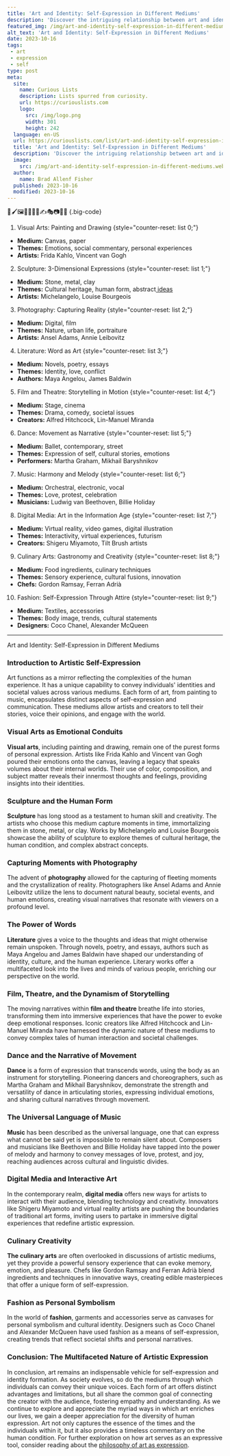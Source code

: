 ```yaml
---
title: 'Art and Identity: Self-Expression in Different Mediums'
description: 'Discover the intriguing relationship between art and identity as it unfolds through various mediums, igniting your curious mind along the way.'
featured_img: /img/art-and-identity-self-expression-in-different-mediums.webp
alt_text: 'Art and Identity: Self-Expression in Different Mediums'
date: 2023-10-16
tags:
 - art
 - expression
 - self
type: post
meta:
  site:
    name: Curious Lists
    description: Lists spurred from curiosity.
    url: https://curiouslists.com
    logo:
      src: /img/logo.png
      width: 301
      height: 242
  language: en-US
  url: https://curiouslists.com/list/art-and-identity-self-expression-in-different-mediums
  title: 'Art and Identity: Self-Expression in Different Mediums'
  description: 'Discover the intriguing relationship between art and identity as it unfolds through various mediums, igniting your curious mind along the way.'
  image:
    src: /img/art-and-identity-self-expression-in-different-mediums.webp
  author:
    name: Brad Allenf Fisher
  published: 2023-10-16
  modified: 2023-10-16
---
```



🎨🖌️🖼️👩‍🎨🧑‍🎨✍️🎭📷🎥🎶 {.big-code}

1. Visual Arts: Painting and Drawing {style="counter-reset: list 0;"}
  - **Medium:** Canvas, paper
  - **Themes:** Emotions, social commentary, personal experiences
  - **Artists:** Frida Kahlo, Vincent van Gogh

2. Sculpture: 3-Dimensional Expressions {style="counter-reset: list 1;"}
  - **Medium:** Stone, metal, clay
  - **Themes:** Cultural heritage, human form, abstract[  ideas](https://curiouslists.com/list/cultural-narratives-explored-through-artistic-expression)
  - **Artists:** Michelangelo, Louise Bourgeois

3. Photography: Capturing Reality {style="counter-reset: list 2;"}
  - **Medium:** Digital, film
  - **Themes:** Nature, urban life, portraiture
  - **Artists:** Ansel Adams, Annie Leibovitz

4. Literature: Word as Art {style="counter-reset: list 3;"}
  - **Medium:** Novels, poetry, essays
  - **Themes:** Identity, love, conflict
  - **Authors:** Maya Angelou, James Baldwin

5. Film and Theatre: Storytelling in Motion {style="counter-reset: list 4;"}
  - **Medium:** Stage, cinema
  - **Themes:** Drama, comedy, societal issues
  - **Creators:** Alfred Hitchcock, Lin-Manuel Miranda

6. Dance: Movement as Narrative {style="counter-reset: list 5;"}
  - **Medium:** Ballet, contemporary, street
  - **Themes:** Expression of self, cultural stories, emotions
  - **Performers:** Martha Graham, Mikhail Baryshnikov

7. Music: Harmony and Melody {style="counter-reset: list 6;"}
  - **Medium:** Orchestral, electronic, vocal
  - **Themes:** Love, protest, celebration
  - **Musicians:** Ludwig van Beethoven, Billie Holiday

8. Digital Media: Art in the Information Age {style="counter-reset: list 7;"}
  - **Medium:** Virtual reality, video games, digital illustration
  - **Themes:** Interactivity, virtual experiences, futurism
  - **Creators:** Shigeru Miyamoto, Tilt Brush artists

9. Culinary Arts: Gastronomy and Creativity {style="counter-reset: list 8;"}
  - **Medium:** Food ingredients, culinary techniques
  - **Themes:** Sensory experience, cultural fusions, innovation
  - **Chefs:** Gordon Ramsay, Ferran Adrià

10. Fashion: Self-Expression Through Attire {style="counter-reset: list 9;"}
  - **Medium:** Textiles, accessories
  - **Themes:** Body image, trends, cultural statements
  - **Designers:** Coco Chanel, Alexander McQueen

---

Art and Identity: Self-Expression in Different Mediums

### Introduction to Artistic Self-Expression
Art functions as a mirror reflecting the complexities of the human experience. It has a unique capability to convey individuals' identities and societal values across various mediums. Each form of art, from painting to music, encapsulates distinct aspects of self-expression and communication. These mediums allow artists and creators to tell their stories, voice their opinions, and engage with the world.

### Visual Arts as Emotional Conduits
**Visual arts**, including painting and drawing, remain one of the purest forms of personal expression. Artists like Frida Kahlo and Vincent van Gogh poured their emotions onto the canvas, leaving a legacy that speaks volumes about their internal worlds. Their use of color, composition, and subject matter reveals their innermost thoughts and feelings, providing insights into their identities.

### Sculpture and the Human Form
**Sculpture** has long stood as a testament to human skill and creativity. The artists who choose this medium capture moments in time, immortalizing them in stone, metal, or clay. Works by Michelangelo and Louise Bourgeois showcase the ability of sculpture to explore themes of cultural heritage, the human condition, and complex abstract concepts.

### Capturing Moments with Photography
The advent of **photography** allowed for the capturing of fleeting moments and the crystallization of reality. Photographers like Ansel Adams and Annie Leibovitz utilize the lens to document natural beauty, societal events, and human emotions, creating visual narratives that resonate with viewers on a profound level.

### The Power of Words
**Literature** gives a voice to the thoughts and ideas that might otherwise remain unspoken. Through novels, poetry, and essays, authors such as Maya Angelou and James Baldwin have shaped our understanding of identity, culture, and the human experience. Literary works offer a multifaceted look into the lives and minds of various people, enriching our perspective on the world.

### Film, Theatre, and the Dynamism of Storytelling
The moving narratives within **film and theatre** breathe life into stories, transforming them into immersive experiences that have the power to evoke deep emotional responses. Iconic creators like Alfred Hitchcock and Lin-Manuel Miranda have harnessed the dynamic nature of these mediums to convey complex tales of human interaction and societal challenges.

### Dance and the Narrative of Movement
**Dance** is a form of expression that transcends words, using the body as an instrument for storytelling. Pioneering dancers and choreographers, such as Martha Graham and Mikhail Baryshnikov, demonstrate the strength and versatility of dance in articulating stories, expressing individual emotions, and sharing cultural narratives through movement.

### The Universal Language of Music
**Music** has been described as the universal language, one that can express what cannot be said yet is impossible to remain silent about. Composers and musicians like Beethoven and Billie Holiday have tapped into the power of melody and harmony to convey messages of love, protest, and joy, reaching audiences across cultural and linguistic divides.

### Digital Media and Interactive Art
In the contemporary realm, **digital media** offers new ways for artists to interact with their audience, blending technology and creativity. Innovators like Shigeru Miyamoto and virtual reality artists are pushing the boundaries of traditional art forms, inviting users to partake in immersive digital experiences that redefine artistic expression.

### Culinary Creativity
**The culinary arts** are often overlooked in discussions of artistic mediums, yet they provide a powerful sensory experience that can evoke memory, emotion, and pleasure. Chefs like Gordon Ramsay and Ferran Adrià blend ingredients and techniques in innovative ways, creating edible masterpieces that offer a unique form of self-expression.

### Fashion as Personal Symbolism
In the world of **fashion**, garments and accessories serve as canvases for personal symbolism and cultural identity. Designers such as Coco Chanel and Alexander McQueen have used fashion as a means of self-expression, creating trends that reflect societal shifts and personal narratives.

### Conclusion: The Multifaceted Nature of Artistic Expression
In conclusion, art remains an indispensable vehicle for self-expression and identity formation. As society evolves, so do the mediums through which individuals can convey their unique voices. Each form of art offers distinct advantages and limitations, but all share the common goal of connecting the creator with the audience, fostering empathy and understanding. As we continue to explore and appreciate the myriad ways in which art enriches our lives, we gain a deeper appreciation for the diversity of human expression. Art not only captures the essence of the times and the individuals within it, but it also provides a timeless commentary on the human condition. For further exploration on how art serves as an expressive tool, consider reading about the [philosophy of art as expression](https://www.britannica.com/topic/philosophy-of-art/Art-as-expression).
